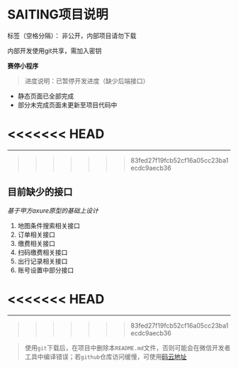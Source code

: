 # SAITING项目说明

标签（空格分隔）： 非公开，内部项目请勿下载


内部开发使用git共享，需加入密钥

 **赛停小程序**

> 进度说明：已暂停开发进度（缺少后端接口）

 - 静态页面已全部完成
 - 部分未完成页面未更新至项目代码中


<<<<<<< HEAD
=======
---
>>>>>>> 83fed27f19fcb52cf16a05cc23ba1ecdc9aecb36


## 目前缺少的接口 ##
*基于甲方axure原型的基础上设计*

 1. 地图条件搜索相关接口
 2. 订单相关接口
 3. 缴费相关接口
 4. 扫码缴费相关接口
 5. 出行记录相关接口
 6. 账号设置中部分接口


<<<<<<< HEAD
=======
---
>>>>>>> 83fed27f19fcb52cf16a05cc23ba1ecdc9aecb36

> 使用`git`下载后，在项目中删除本`README.md`文件，否则可能会在微信开发者工具中编译错误；若`github`仓库访问缓慢，可使用[码云地址][1]

 
 


  [1]: https://gitee.com/iAsuma/saiting

